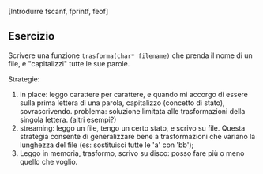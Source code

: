 [Introdurre fscanf, fprintf, feof]

## Esercizio

Scrivere una funzione `trasforma(char* filename)` che prenda il nome di un file,
e "capitalizzi" tutte le sue parole.

Strategie:

 1. in place: leggo carattere per carattere, e quando mi accorgo di essere sulla
    prima lettera di una parola, capitalizzo (concetto di stato), sovrascrivendo.
    problema: soluzione limitata alle trasformazioni della singola lettera.
    (altri esempi?)
 2. streaming: leggo un file, tengo un certo stato, e scrivo su file. Questa
    strategia consente di generalizzare bene a trasformazioni che variano la
    lunghezza del file (es: sostituisci tutte le 'a' con 'bb');
 3. Leggo in memoria, trasformo, scrivo su disco: posso fare più o meno quello
    che voglio.
    
     
